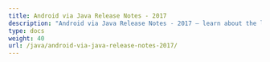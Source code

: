 ```yaml
---
title: Android via Java Release Notes - 2017
description: "Android via Java Release Notes - 2017 – learn about the latest updates and fixes."
type: docs
weight: 40
url: /java/android-via-java-release-notes-2017/
---
```


